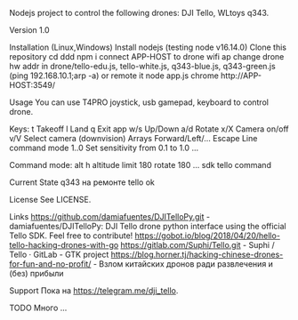 Nodejs project to control the following drones: DJI Tello, WLtoys q343.

Version
  1.0

Installation (Linux,Windows)
  Install nodejs (testing node v16.14.0)
  Clone this repository 
  cd ddd 
  npm i 
  connect APP-HOST to drone wifi ap
  change drone hw addr in drone/tello-edu.js, tello-white.js, q343-blue.js, q343-green.js (ping 192.168.10.1;arp -a) or remote it
  node app.js 
  chrome http://APP-HOST:3549/

Usage
  You can use T4PRO joystick, usb gamepad, keyboard to control drone.

  Keys:
  t       Takeoff
  l       Land 
  q       Exit app
  w/s     Up/Down
  a/d     Rotate
  x/X     Camera on/off
  v/V     Select camera (downvision)
  Arrays  Forward/Left/...
  Escape  Line command mode
  1..0    Set sensitivity from 0.1 to 1.0
  ...

  Command mode:
  alt h   altitude limit
  180     rotate 180
  ...     sdk tello command 

Current State
  q343    на ремонте
  tello   ok

License
  See LICENSE.

Links
  https://github.com/damiafuentes/DJITelloPy.git - damiafuentes/DJITelloPy: DJI Tello drone python interface using the official Tello SDK. Feel free to contribute!
  https://gobot.io/blog/2018/04/20/hello-tello-hacking-drones-with-go
  https://gitlab.com/Suphi/Tello.git - Suphi / Tello · GitLab - GTK project
  https://blog.horner.tj/hacking-chinese-drones-for-fun-and-no-profit/ - Взлом китайских дронов ради развлечения и (без) прибыли
  
Support
  Пока на https://telegram.me/dji_tello.

TODO
  Много ...

